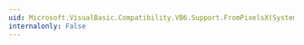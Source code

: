 ```yaml
---
uid: Microsoft.VisualBasic.Compatibility.VB6.Support.FromPixelsX(System.Double,Microsoft.VisualBasic.Compatibility.VB6.ScaleMode)
internalonly: False
---
```

